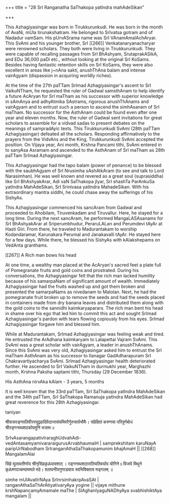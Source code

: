+++
title = "28 SrI Ranganatha SaThakopa yatIndra mahAdeSikan"

+++

This Azhagiyasingar was born in Tirukkurunkudi. He was born in the month of AvaNi, mUla tirunakshatram. He belonged to SrIvatsa gotram and of Nadadur vamSam. His pUrvASrama name was SrI VAnamAmalAchAryar. This SvAmi and his younger brother, SrI [[266]] Venkatanaryanacharyar were renowned scholars. They both were living in Tirukkurunkudi. They were capable of recalling passages from SrI BhAshyam, SrutaprakASikA, and EDu 36,000 paDi etc., without looking at the original SrI KoSams. Besides having fantastic retention skills on SrI KoSams, they were also excellent in areas like j~nAna sakti, anushThAna balam and intense vairAgyam (dispassion in acquiring worldly riches).

At the time of the 27th paTTam SrImad Azhagiyasingar's ascent to SrI VaikuNTham, he requested the ruler of Gadwal samsthAnam to help identify a future AcAryan for SrI maTham as his successor with superior knowledge in sAmAnya and adhyAtmika SAstrams, rigorous anushThAnams and vairAgyam and to entrust such a person to ascend the simhAsanam of SrI maTham. No successor for the AsthAnam could be found even after one year and eleven months. Now, the ruler of Gadwal sent invitations for great scholars to assemble for a vidvad sadas to present debates on the meanings of sampradAyic texts. This Tirukkurunkudi SvAmi (28th paTTam Azhagiyasingar) defeated all the scholars. Responding affirmatively to the prayers from the VidvAns and the King, Tirukkurunkudi SvAmi accepted the position. On Vijaya year, Ani month, Krshna Pancami tithi, SvAmi entered in to sanyAsa Asramam and ascended to the AsthAnam of SrI maTham as 28th paTTam SrImad Azhagiyasingar.

This Azhagiyasingar had the tapo balam (power of penance) to be blessed with the saubhAgyam of SrI Nrusimha sAshAtkAram (to see and talk to Lord Narasimhan). He was well known and revered as a great soul (suprasiddha) like SrI BhAshyakArar, Adi vaN SaThakopa jIyar, SrI shashTa ParAnkuSa yatIndra MahAdeSikan, SrI Srinivasa yatIndra MahadeSikan. With his extraordinary mantra siddhi, he could chase away the sufferings of his SishyAs.

This Azhagiyasingar commenced his sancAram from Gadwal and proceeded to Ahobilam, Tiruvenkadam and Tiruvallur. Here, he stayed for a long time. During the next sancAram, he performed MangaLASAsanams for SrI BhAshyakArar at Sriperumbhudur, PeraruLALan and Perumdevi tAyAr at Hasti Giri. From there, he traveled to Madurantakam to worship Kodandaramar, Karunakara Perumal and Janakavalli tAyAr. He stayed here for a few days. While there, he blessed his SishyAs with kAlakshepams on VedAnta granthams.



[[267]] A Rich man bows his head

At one time, a wealthy man placed at the AcAryan's sacred feet a plate full of Pomegranate fruits and gold coins and prostrated. During his conversations, the Azhagiyasingar felt that the rich man lacked humility because of his samarpaNam of significant amount of wealth. Immediately Azhagiyasingar had the fruits washed up and got them broken and presented the samarpaNams as nivedanam to Malolan. Next, he had the pomegranate fruit broken up to remove the seeds and had the seeds placed in containers made from dry banana leaves and distributed them along with the gold coins to the sannidhi kaimkaryaparars. The rich man bent his head in shame over his ego that led him to commit this act and sought SrImad Azhagiyasingar's pardon with tears flowing copiously from his eyes. SrImad Azhagiyasingar forgave him and blessed him.

While at Madurantakam, SrImad Azhagiyasingar was feeling weak and tired. He entrusted the ArAdhana kaimkaryam to Lalapettai Vajram SvAmi. This SvAmi was a great scholar with vairAgyam, a leader in anushThAnams. Since this SvAmi was very old, Azhagiyasingar asked him to entrust the SrI maTham AsthAnam as his successor to Ilanagar GadAdharapuram SrI Chakravartiyacharya SvAmi. SrImad Azhagiyasingar health deteriorated further. He ascended to SrI VaikuNTham in durmukhi year, Marghazhi month, Krshna Paksha saptami tithi, Thursday (29 December 1836).

His AsthAna nirvAka kAlam - 3 years, 5 months

It is well known that the 33rd paTTam, SrI SaThakopa yatIndra MahAdeSikan and the 34th paTTam, SrI SaThakopa Ramanuja yatIndra MahAdeSikan had great reverence for this 28th Azhagiyasingar.

taniyan

श्रीवासरङ्गपतिवीररघूद्वहादिवेदान्तसंयमिवरैर्गुरुसार्वभौमैः। संप्रेक्षितं करुणया परिपूर्णबोधं श्रीरङ्गनाथशठकोपमुनिं भजामः॥

SrIvAsarangapativIraraghUdvahAdi- vedAntasamyamivararaigurusArvabhaumaiH | samprekshitam karuNayA paripUrNabodham SrIranganAthaSaThakopamunim bhajAmaH || [[268]] MangalamAlai

सिंहे मूलावतीर्णाय श्रीनृसिंहकृAपावशात् ।
रङ्गनाथशठारातियतिवर्याय योगिने॥ विजये मिथुने कृAष्णपञ्चम्याममले मठे। श्लाघनीयगुणाड्याय स्वभिषिक्ताय मङ्गलम् ॥

simhe mUlAvatIrNAya SrInrsimhakrpAvaSAt | ranganAthaSaThArAtiyativaryAya yogine || vijaye mithune krshNapancamyAmamale maThe | SlAghanIyaguNADhyAya svabhishiktAya mangalam ||


